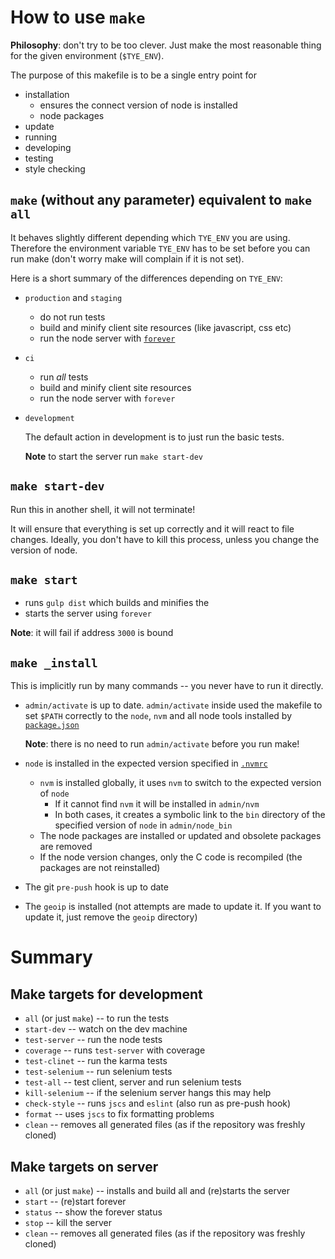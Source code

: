How to use `make`
================

**Philosophy**: don't try to be too clever. Just make the most reasonable thing for
the given environment (`$TYE_ENV`).

The purpose of this makefile is to be a single entry point for

- installation
  - ensures the connect version of node is installed
  - node packages
- update
- running
- developing
- testing
- style checking


`make` (without any parameter) equivalent to `make all`
-------------------------------------------------------


It behaves slightly different depending which `TYE_ENV` you are using. Therefore the environment variable
`TYE_ENV` has to be set before you can run make (don't worry make will complain if it is not set).

Here is a short summary of the differences depending on `TYE_ENV`:

- `production` and `staging`

  - do not run tests
  - build and minify client site resources (like javascript, css etc)
  - run the node server with [`forever`](https://github.com/foreverjs/forever)

- `ci`

  - run *all* tests
  - build and minify client site resources
  - run the node server with `forever`

- `development`

  The default action in development is to just run the basic tests.

  **Note** to start the server run `make start-dev`



`make start-dev`
---------------

Run this in another shell, it will not terminate!

It will ensure that everything is set up correctly and it will react to file
changes. Ideally, you don't have to kill this process, unless you change the
version of node.


`make start`
-----------

  - runs `gulp dist` which builds and minifies the
  - starts the server using `forever`

  **Note**: it will fail if address `3000` is bound

`make _install`
--------------

This is implicitly run by many commands -- you never have to run it directly.

  - `admin/activate` is up to date. `admin/activate` inside used the makefile to set `$PATH`
    correctly to the `node`, `nvm` and all node tools installed by [`package.json`](package.json)

    **Note**: there is no need to run `admin/activate` before you run make!

  - `node` is installed in the expected version specified in [`.nvmrc`](.nvmrc)
     - `nvm` is installed globally, it uses `nvm` to switch to the expected version of `node`
       - If it cannot find `nvm` it will be installed in `admin/nvm`
       - In both cases, it creates a symbolic link to the `bin` directory of the specified
         version of `node` in `admin/node_bin`
     - The node packages are installed or updated and obsolete packages are removed
     - If the node version changes, only the C code is recompiled (the packages are not reinstalled)

  - The git `pre-push` hook is up to date

  - The `geoip` is installed (not attempts are made to update it. If you want to update
    it, just remove the `geoip` directory)

Summary
=======

Make targets for development
----------------------------

- `all` (or just `make`) -- to run the tests
- `start-dev` -- watch on the dev machine
- `test-server` -- run the node tests
- `coverage` -- runs `test-server` with coverage
- `test-clinet` -- run the karma tests
- `test-selenium` -- run selenium tests
- `test-all` -- test client, server and run selenium tests
- `kill-selenium` -- if the selenium server hangs this may help
- `check-style` -- runs `jscs` and `eslint` (also run as pre-push hook)
- `format` -- uses `jscs` to fix formatting problems
- `clean` -- removes all generated files (as if the repository was freshly cloned)

Make targets on server
----------------------

- `all` (or just `make`) -- installs and build all and (re)starts the server
- `start` -- (re)start forever
- `status` -- show the forever status
- `stop` -- kill the server
- `clean` -- removes all generated files (as if the repository was freshly cloned)


